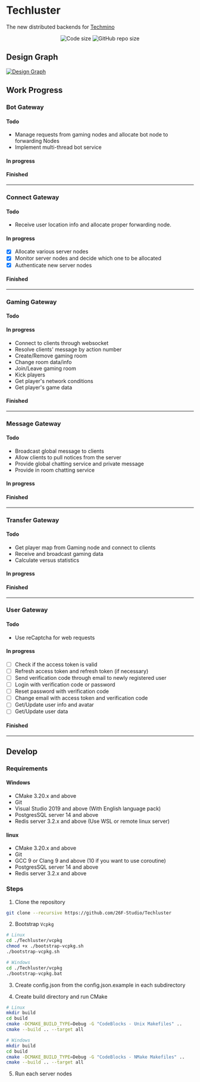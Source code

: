 # Techluster

The new distributed backends for [Techmino](https://github.com/26F-Studio/Techmino)

<p style="text-align:center">
    <img src="https://img.shields.io/github/languages/code-size/26F-Studio/Techluster.svg?style=flat-square" alt="Code size"/>
    <img src="https://img.shields.io/github/repo-size/26F-Studio/Techluster.svg?style=flat-square" alt="GitHub repo size"/>
</p>

## Design Graph

[![Design Graph](http://assets.processon.com/chart_image/615fd6410e3e747620f50b70.png)](https://www.processon.com/view/link/611977a06376893a9f00fb77)

## Work Progress

### Bot Gateway

#### Todo

- Manage requests from gaming nodes and allocate bot node to forwarding Nodes
- Implement multi-thread bot service

#### In progress

#### Finished

---

### Connect Gateway

#### Todo

- Receive user location info and allocate proper forwarding node.

#### In progress

-[X] Allocate various server nodes
-[X] Monitor server nodes and decide which one to be allocated
-[X] Authenticate new server nodes

#### Finished

---

### Gaming Gateway

#### Todo

#### In progress

- Connect to clients through websocket
- Resolve clients' message by action number
- Create/Remove gaming room
- Change room data/info
- Join/Leave gaming room
- Kick players
- Get player's network conditions
- Get player's game data

#### Finished

---

### Message Gateway

#### Todo

- Broadcast global message to clients
- Allow clients to pull notices from the server
- Provide global chatting service and private message
- Provide in room chatting service

#### In progress

#### Finished

---

### Transfer Gateway

#### Todo

- Get player map from Gaming node and connect to clients
- Receive and broadcast gaming data
- Calculate versus statistics

#### In progress

#### Finished

---

### User Gateway

#### Todo

- Use reCaptcha for web requests

#### In progress

-[ ] Check if the access token is valid
-[ ] Refresh access token and refresh token (if necessary)
-[ ] Send verification code through email to newly registered user
-[ ] Login with verification code or password
-[ ] Reset password with verification code
-[ ] Change email with access token and verification code
-[ ] Get/Update user info and avatar
-[ ] Get/Update user data

#### Finished

---

## Develop

### Requirements

#### Windows

- CMake 3.20.x and above
- Git
- Visual Studio 2019 and above (With English language pack)
- PostgresSQL server 14 and above
- Redis server 3.2.x and above (Use WSL or remote linux server)

#### linux

- CMake 3.20.x and above
- Git
- GCC 9 or Clang 9 and above (10 if you want to use coroutine)
- PostgresSQL server 14 and above
- Redis server 3.2.x and above

### Steps

1. Clone the repository

```bash
git clone --recursive https://github.com/26F-Studio/Techluster
```

2. Bootstrap `Vcpkg`

```bash
# Linux
cd ./Techluster/vcpkg
chmod +x ./bootstrap-vcpkg.sh
./bootstrap-vcpkg.sh

# Windows
cd ./Techluster/vcpkg
./bootstrap-vcpkg.bat
```

3. Create config.json from the config.json.example in each subdirectory

4. Create build directory and run CMake

```bash
# Linux
mkdir build
cd build
cmake -DCMAKE_BUILD_TYPE=Debug -G "CodeBlocks - Unix Makefiles" .. 
cmake --build .. --target all

# Windows
mkdir build
cd build
cmake -DCMAKE_BUILD_TYPE=Debug -G "CodeBlocks - NMake Makefiles" .. 
cmake --build .. --target all
```

5. Run each server nodes
